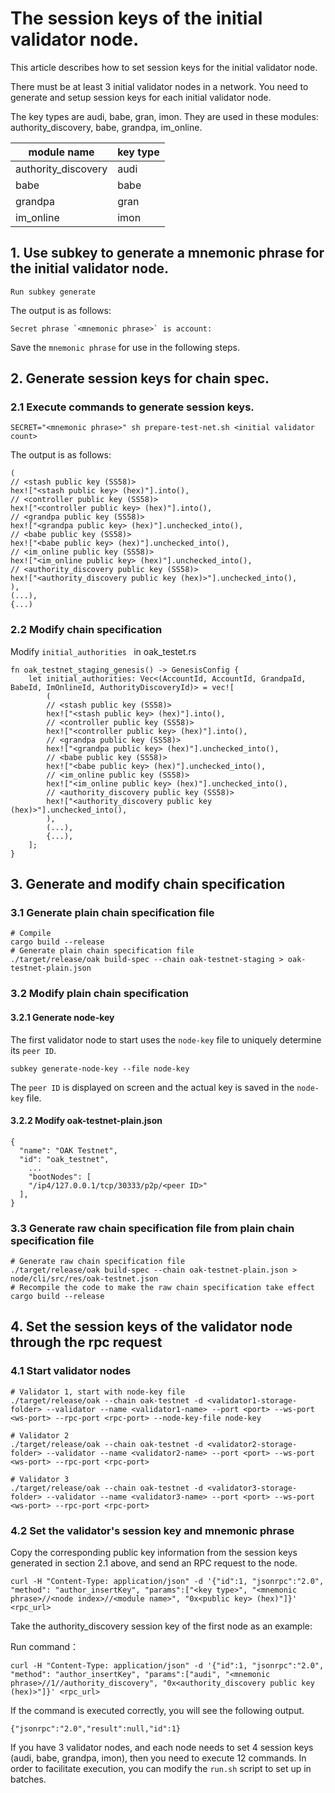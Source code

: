 # The session keys of the initial validator node.

This article describes how to set session keys for the initial validator node.

There must be at least 3 initial validator nodes in a network. You need to generate and setup session keys for each initial validator node.

The key types are audi, babe, gran, imon. They are used in these modules: authority_discovery, babe, grandpa, im_online.

| module name | key type |
| ---- | ---- |
| authority_discovery | audi |
| babe | babe |
| grandpa | gran |
| im_online | imon |

## 1. Use subkey to generate a mnemonic phrase for the initial validator node.

```
Run subkey generate
```

The output is as follows:
```
Secret phrase `<mnemonic phrase>` is account:
```

Save the `mnemonic phrase` for use in the following steps.

## 2. Generate session keys for chain spec.

### 2.1 Execute commands to generate session keys.

```
SECRET="<mnemonic phrase>" sh prepare-test-net.sh <initial validator count>
```

The output is as follows:
```
(
// <stash public key (SS58)>
hex!["<stash public key> (hex)"].into(),
// <controller public key (SS58)>
hex!["<controller public key> (hex)"].into(),
// <grandpa public key (SS58)>
hex!["<grandpa public key> (hex)"].unchecked_into(),
// <babe public key (SS58)>
hex!["<babe public key> (hex)"].unchecked_into(),
// <im_online public key (SS58)>
hex!["<im_online public key> (hex)"].unchecked_into(),
// <authority_discovery public key (SS58)>
hex!["<authority_discovery public key (hex)>"].unchecked_into(),
),
(...),
{...)
```

### 2.2 Modify chain specification

Modify `initial_authorities ` in oak_testet.rs

```
fn oak_testnet_staging_genesis() -> GenesisConfig {
	let initial_authorities: Vec<(AccountId, AccountId, GrandpaId, BabeId, ImOnlineId, AuthorityDiscoveryId)> = vec![
		(
		// <stash public key (SS58)>
		hex!["<stash public key> (hex)"].into(),
		// <controller public key (SS58)>
		hex!["<controller public key> (hex)"].into(),
		// <grandpa public key (SS58)>
		hex!["<grandpa public key> (hex)"].unchecked_into(),
		// <babe public key (SS58)>
		hex!["<babe public key> (hex)"].unchecked_into(),
		// <im_online public key (SS58)>
		hex!["<im_online public key> (hex)"].unchecked_into(),
		// <authority_discovery public key (SS58)>
		hex!["<authority_discovery public key (hex)>"].unchecked_into(),
		),
		(...),
		{...),
	];
}
```

## 3. Generate and modify chain specification

### 3.1 Generate plain chain specification file
```
# Compile
cargo build --release
# Generate plain chain specification file
./target/release/oak build-spec --chain oak-testnet-staging > oak-testnet-plain.json
```

### 3.2 Modify plain chain specification
#### 3.2.1 Generate node-key

The first validator node to start uses the `node-key` file to uniquely determine its `peer ID`.

```
subkey generate-node-key --file node-key
```
The `peer ID` is displayed on screen and the actual key is saved in the `node-key` file.

#### 3.2.2 Modify oak-testnet-plain.json
```
{
  "name": "OAK Testnet",
  "id": "oak_testnet",
	...
	"bootNodes": [
    "/ip4/127.0.0.1/tcp/30333/p2p/<peer ID>"
  ],
}
```

### 3.3 Generate raw chain specification file from plain chain specification file
```
# Generate raw chain specification file
./target/release/oak build-spec --chain oak-testnet-plain.json > node/cli/src/res/oak-testnet.json
# Recompile the code to make the raw chain specification take effect
cargo build --release
```

## 4. Set the session keys of the validator node through the rpc request

### 4.1 Start validator nodes
```
# Validator 1, start with node-key file
./target/release/oak --chain oak-testnet -d <validator1-storage-folder> --validator --name <validator1-name> --port <port> --ws-port <ws-port> --rpc-port <rpc-port> --node-key-file node-key

# Validator 2
./target/release/oak --chain oak-testnet -d <validator2-storage-folder> --validator --name <validator2-name> --port <port> --ws-port <ws-port> --rpc-port <rpc-port>

# Validator 3
./target/release/oak --chain oak-testnet -d <validator3-storage-folder> --validator --name <validator3-name> --port <port> --ws-port <ws-port> --rpc-port <rpc-port>
```

### 4.2 Set the validator's session key and mnemonic phrase
Copy the corresponding public key information from the session keys generated in section 2.1 above, and send an RPC request to the node.

```
curl -H "Content-Type: application/json" -d '{"id":1, "jsonrpc":"2.0", "method": "author_insertKey", "params":["<key type>", "<mnemonic phrase>//<node index>//<module name>", "0x<public key> (hex)"]}' <rpc_url>
```

Take the authority_discovery session key of the first node as an example:

Run command：

```
curl -H "Content-Type: application/json" -d '{"id":1, "jsonrpc":"2.0", "method": "author_insertKey", "params":["audi", "<mnemonic phrase>//1//authority_discovery", "0x<authority_discovery public key (hex)>"]}' <rpc_url>
```

If the command is executed correctly, you will see the following output.
```
{"jsonrpc":"2.0","result":null,"id":1}
```

If you have 3 validator nodes, and each node needs to set 4 session keys (audi, babe, grandpa, imon), then you need to execute 12 commands. In order to facilitate execution, you can modify the `run.sh` script to set up in batches.
